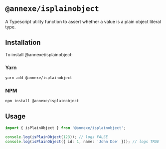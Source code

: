 # `@annexe/isplainobject`

A Typescript utility function to assert whether a value is a plain object literal type.

## Installation

To install @annexe/isplainobject:

### Yarn

```sh
yarn add @annexe/isplainobject
```

### NPM

```sh
npm install @annexe/isplainobject
```

## Usage

```ts
import { isPlainObject } from '@annexe/isplainobject';

console.log(isPlainObject(123)); // logs FALSE
console.log(isPlainObject({ id: 1, name: 'John Doe' })); // logs TRUE
```
